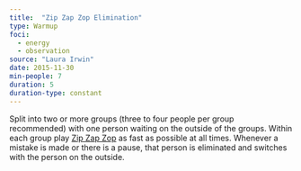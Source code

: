 ```yaml
---
title:  "Zip Zap Zop Elimination"
type: Warmup
foci:
  - energy
  - observation
source: "Laura Irwin"
date: 2015-11-30
min-people: 7
duration: 5
duration-type: constant
---
```

Split into two or more groups (three to four people per group recommended) with one person waiting on the outside of the groups.
Within each group play [Zip Zap Zop](../zip-zap-zop/) as fast as possible at all times.
Whenever a mistake is made or there is a pause, that person is eliminated and switches with the person on the outside.
